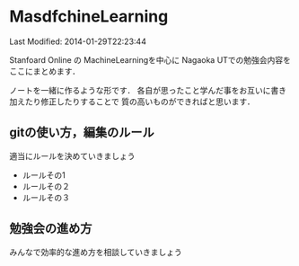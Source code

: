 MasdfchineLearning 
===============

Last Modified: 2014-01-29T22:23:44

Stanfoard Online の MachineLearningを中心に
Nagaoka UTでの勉強会内容をここにまとめます．

ノートを一緒に作るような形です．
各自が思ったこと学んだ事をお互いに書き加えたり修正したりすることで
質の高いものができればと思います．


gitの使い方，編集のルール
-------
  適当にルールを決めていきましょう
  * ルールその1
  * ルールその２
  * ルールその３


勉強会の進め方
----
 みんなで効率的な進め方を相談していきましょう
